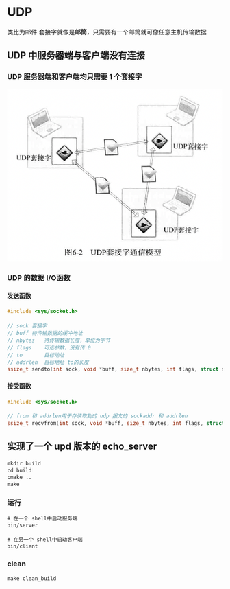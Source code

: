 # UDP
类比为邮件
套接字就像是**邮筒**，只需要有一个邮筒就可像任意主机传输数据
## UDP 中服务器端与客户端没有连接
### UDP 服务器端和客户端均只需要 1 个套接字
![UDP套接字通信模型](./figure/img1.png)
### UDP 的数据 I/O函数
#### 发送函数
```c
#include <sys/socket.h>

// sock 套接字
// buff 待传输数据的缓冲地址
// nbytes   待传输数据长度，单位为字节
// flags    可选参数，没有传 0
// to       目标地址
// addrlen  目标地址 to的长度 
ssize_t sendto(int sock, void *buff, size_t nbytes, int flags, struct sockaddr *to, socklen_t addrlen);
```

#### 接受函数
```c
#include <sys/socket.h>

// from 和 addrlen用于存读取到的 udp 报文的 sockaddr 和 addrlen
ssize_t recvfrom(int sock, void *buff, size_t nbytes, int flags, struct sockaddr *from, socklen_t *addrlen);
```
## 实现了一个 upd 版本的 echo_server
```shell
mkdir build
cd build
cmake ..
make
```
### 运行
```shell
# 在一个 shell中启动服务端
bin/server

# 在另一个 shell中启动客户端
bin/client
```
### clean
```shell
make clean_build
```